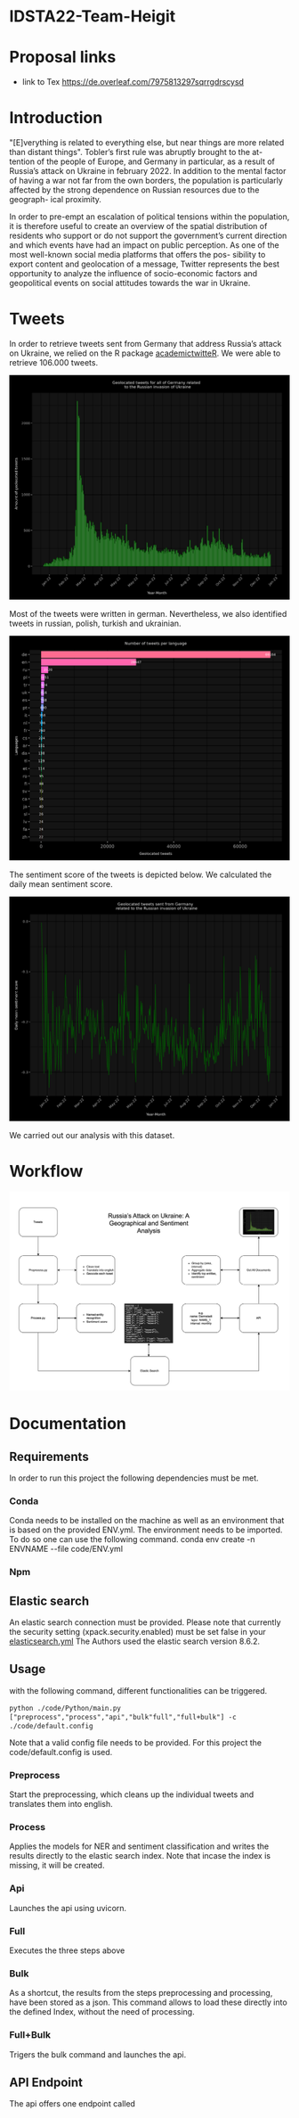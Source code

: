 # IDSTA22-Team-Heigit

# Proposal links

- link to Tex https://de.overleaf.com/7975813297sqrrgdrscysd

# Introduction

"[E]verything is related to everything else, but near things are more related
than distant things". 
Tobler’s first rule was abruptly brought to the at-
tention of the people of Europe, and Germany in particular, as a result of
Russia’s attack on Ukraine in february 2022. In addition to the mental factor
of having a war not far from the own borders, the population is particularly
affected by the strong dependence on Russian resources due to the geograph-
ical proximity. 

In order to pre-empt an escalation of political tensions within the population, 
it is therefore useful to create an overview of the spatial distribution of
residents who support or do not support the government’s current direction
and which events have had an impact on public perception.
As one of the most well-known social media platforms that offers the pos-
sibility to export content and geolocation of a message, Twitter represents
the best opportunity to analyze the influence of socio-economic factors and
geopolitical events on social attitudes towards the war in Ukraine.



# Tweets

In order to retrieve tweets sent from Germany that address Russia’s attack on Ukraine, we relied on the R package [academictwitteR](https://github.com/user/repo/blob/branch/other_file.md). We were able to retrieve 106.000 tweets. 

![My Image](all_tweets_daily.png)






Most of the tweets were written in german. Nevertheless, we also identified tweets in russian, polish, turkish and ukrainian. 

![My Image](langs.png)


The sentiment score of the tweets is depicted below. We calculated the daily mean sentiment score. 

![My Image](sent.png)

We carried out our analysis with this dataset. 

# Workflow

![My Image](drw.png)


# Documentation

## Requirements 

In order to run this project the following dependencies must be met.

### Conda 

Conda needs to be installed on the machine as well as an environment that is based on the provided ENV.yml. The environment needs to be imported.
To do so one can use the following command.
conda env create -n ENVNAME --file code/ENV.yml


### Npm 

## Elastic search

An elastic search connection must be provided. Please note that currently the security setting (xpack.security.enabled) must be set false in your [elasticsearch.yml](https://www.elastic.co/guide/en/elasticsearch/reference/current/security-settings.html)
The Authors used the elastic search version 8.6.2.


## Usage

with the following command, different functionalities can be triggered. 
```console
python ./code/Python/main.py ["preprocess","process","api","bulk"full","full+bulk"] -c ./code/default.config
```
Note that a valid config file needs to be provided. For this project the code/default.config is used.
### Preprocess
Start the preprocessing, which cleans up the individual tweets and translates them into english.
### Process
Applies the models for NER and sentiment classification and writes the results directly to the elastic search index.
Note that incase the index is missing, it will be created.
### Api
Launches the api using uvicorn.
### Full 
Executes the three steps above
### Bulk 
As a shortcut, the results from the steps preprocessing and processing, have been stored as a json.
This command allows to load these directly into the defined Index, without the need of processing.
### Full+Bulk
Trigers the bulk command and launches the api.

## API Endpoint
The api offers one endpoint called 

